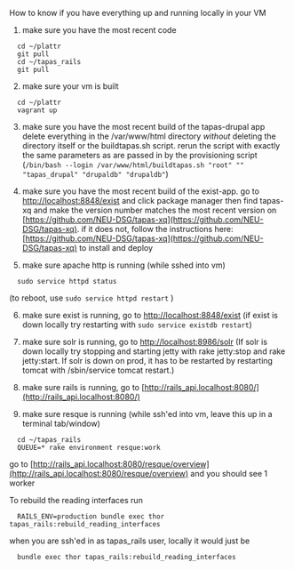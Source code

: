 How to know if you have everything up and running locally in your VM
1. make sure you have the most recent code
  ``` 
    cd ~/plattr 
    git pull
    cd ~/tapas_rails
    git pull
  ```
2. make sure your vm is built
  ```
    cd ~/plattr
    vagrant up
  ```
3. make sure you have the most recent build of the tapas-drupal app
  delete everything in the /var/www/html directory *without* deleting the directory itself or the buildtapas.sh script. rerun the script with exactly the same parameters as are passed in by the provisioning script (```/bin/bash --login /var/www/html/buildtapas.sh "root" "" "tapas_drupal" "drupaldb" "drupaldb"```)
    
4. make sure you have the most recent build of the exist-app. go to [http://localhost:8848/exist](http://localhost:8848/exist) and click package manager then find tapas-xq and make the version number matches the most recent version on [https://github.com/NEU-DSG/tapas-xq](https://github.com/NEU-DSG/tapas-xq). if it does not, follow the instructions here: [https://github.com/NEU-DSG/tapas-xq](https://github.com/NEU-DSG/tapas-xq) to install and deploy


5. make sure apache http is running (while sshed into vm)
  ```
    sudo service httpd status
  ```
  (to reboot, use 
    ```
      sudo service httpd restart
    ```
  )
  
6. make sure exist is running, go to [http://localhost:8848/exist](http://localhost:8848/exist) (if exist is down locally try restarting with `sudo service existdb restart`)

7. make sure solr is running, go to [http://localhost:8986/solr](http://localhost:8986/solr) (If solr is down locally try stopping and starting jetty with rake jetty:stop and rake jetty:start. If solr is down on prod, it has to be restarted by restarting tomcat with /sbin/service tomcat restart.)

8. make sure rails is running, go to [http://rails_api.localhost:8080/](http://rails_api.localhost:8080/)

9. make sure resque is running
  (while ssh'ed into vm, leave this up in a terminal tab/window)
  ```
    cd ~/tapas_rails
    QUEUE=* rake environment resque:work
  ```
  go to [http://rails_api.localhost:8080/resque/overview](http://rails_api.localhost:8080/resque/overview) and you should see 1 worker
  

  
  
To rebuild the reading interfaces run 
  ```
    RAILS_ENV=production bundle exec thor tapas_rails:rebuild_reading_interfaces
  ```
when you are ssh'ed in as tapas_rails user, locally it would just be 
  ```
    bundle exec thor tapas_rails:rebuild_reading_interfaces
  ```
